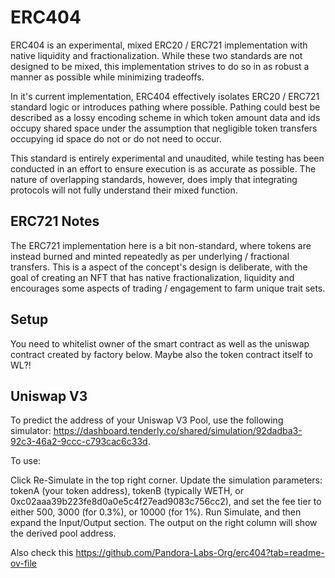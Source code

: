 # ERC404

ERC404 is an experimental, mixed ERC20 / ERC721 implementation with native liquidity and fractionalization. While these two standards are not designed to be mixed, this implementation strives to do so in as robust a manner as possible while minimizing tradeoffs.

In it's current implementation, ERC404 effectively isolates ERC20 / ERC721 standard logic or introduces pathing where possible. Pathing could best be described as a lossy encoding scheme in which token amount data and ids occupy shared space under the assumption that negligible token transfers occupying id space do not or do not need to occur.

This standard is entirely experimental and unaudited, while testing has been conducted in an effort to ensure execution is as accurate as possible. The nature of overlapping standards, however, does imply that integrating protocols will not fully understand their mixed function.

## ERC721 Notes

The ERC721 implementation here is a bit non-standard, where tokens are instead burned and minted repeatedly as per underlying / fractional transfers. This is a aspect of the concept's design is deliberate, with the goal of creating an NFT that has native fractionalization, liquidity and encourages some aspects of trading / engagement to farm unique trait sets.

## Setup

You need to whitelist owner of the smart contract as well as the uniswap contract created by factory below.
Maybe also the token contract itself to WL?!

## Uniswap V3

To predict the address of your Uniswap V3 Pool, use the following simulator: https://dashboard.tenderly.co/shared/simulation/92dadba3-92c3-46a2-9ccc-c793cac6c33d.

To use:

Click Re-Simulate in the top right corner.
Update the simulation parameters: tokenA (your token address), tokenB (typically WETH, or 0xc02aaa39b223fe8d0a0e5c4f27ead9083c756cc2), and set the fee tier to either 500, 3000 (for 0.3%), or 10000 (for 1%).
Run Simulate, and then expand the Input/Output section. The output on the right column will show the derived pool address.

Also check this https://github.com/Pandora-Labs-Org/erc404?tab=readme-ov-file
